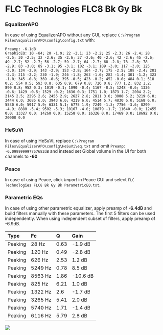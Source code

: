 # FLC Technologies FLC8 Bk Gy Bk

### EqualizerAPO
In case of using EqualizerAPO without any GUI, replace `C:\Program Files\EqualizerAPO\config\config.txt`
with:
```
Preamp: -6.1dB
GraphicEQ: 10 -84; 20 -1.9; 22 -2.1; 23 -2.2; 25 -2.3; 26 -2.4; 28 -2.5; 30 -2.5; 32 -2.6; 35 -2.6; 37 -2.6; 40 -2.6; 42 -2.6; 45 -2.6; 49 -2.7; 52 -2.7; 56 -2.7; 59 -2.7; 64 -2.7; 68 -2.8; 73 -2.8; 78 -2.9; 83 -3.0; 89 -3.1; 95 -3.1; 102 -3.1; 109 -3.0; 117 -3.0; 125 -3.0; 134 -2.9; 143 -2.9; 153 -2.8; 164 -2.7; 175 -2.5; 188 -2.4; 201 -2.3; 215 -2.2; 230 -1.9; 246 -1.8; 263 -1.6; 282 -1.4; 301 -1.2; 323 -1.0; 345 -0.8; 369 -0.6; 395 -0.5; 423 -0.2; 452 -0.0; 484 0.1; 518 0.2; 554 0.5; 593 0.8; 635 0.9; 679 0.8; 726 0.8; 777 1.2; 832 1.2; 890 0.8; 952 0.3; 1019 -0.1; 1090 -0.4; 1167 -0.5; 1248 -0.6; 1336 -0.6; 1429 -0.5; 1529 -0.2; 1636 0.3; 1751 1.0; 1873 1.7; 2004 2.2; 2145 2.5; 2295 2.6; 2455 2.9; 2627 2.8; 2811 3.0; 3008 5.2; 3219 6.0; 3444 6.0; 3685 6.0; 3943 6.0; 4219 6.0; 4514 5.7; 4830 6.0; 5168 6.0; 5530 6.0; 5917 5.9; 6331 5.1; 6775 1.9; 7249 -1.3; 7756 -3.6; 8299 -4.9; 8880 -5.4; 9502 -5.3; 10167 -4.0; 10879 -1.7; 11640 -0.0; 12455 0.0; 13327 0.0; 14260 0.0; 15258 0.0; 16326 0.0; 17469 0.0; 18692 0.0; 20000 0.0
```

### HeSuVi
In case of using HeSuVi, replace `C:\Program Files\EqualizerAPO\config\HeSuVi\eq.txt` and omit `Preamp:
-6.099999997757682dB` and instead set Global volume in the UI for both channels to **-60**

### Peace
In case of using Peace, click *Import* in Peace GUI and select `FLC Technologies FLC8 Bk Gy Bk ParametricEQ.txt`.

### Parametric EQs
In case of using other parametric equalizer, apply preamp of **-6.4dB** and build filters manually
with these parameters. The first 5 filters can be used independently.
When using independent subset of filters, apply preamp of -6.9dB.

| Type    | Fc      |    Q | Gain     |
|:--------|:--------|:-----|:---------|
| Peaking | 28 Hz   | 0.63 | -1.9 dB  |
| Peaking | 120 Hz  | 0.49 | -2.8 dB  |
| Peaking | 626 Hz  | 2.53 | 1.2 dB   |
| Peaking | 5249 Hz | 0.78 | 8.5 dB   |
| Peaking | 8563 Hz | 1.86 | -10.6 dB |
| Peaking | 825 Hz  | 6.21 | 1.0 dB   |
| Peaking | 1322 Hz | 2.6  | -1.7 dB  |
| Peaking | 3265 Hz | 5.41 | 2.0 dB   |
| Peaking | 5740 Hz | 1.71 | -1.4 dB  |
| Peaking | 6116 Hz | 5.79 | 2.8 dB   |

![](https://raw.githubusercontent.com/jaakkopasanen/AutoEq/master/results/innerfidelity/sbaf-serious/FLC%20Technologies%20FLC8%20Bk%20Gy%20Bk/FLC%20Technologies%20FLC8%20Bk%20Gy%20Bk.png)